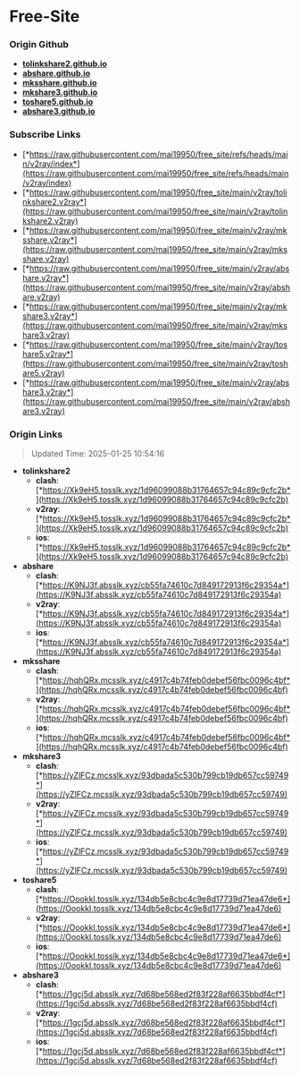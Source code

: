 # Free-Site

### Origin Github

- [**tolinkshare2.github.io**](https://github.com/tolinkshare2/tolinkshare2.github.io)
- [**abshare.github.io**](https://github.com/abshare/abshare.github.io)
- [**mksshare.github.io**](https://github.com/mksshare/mksshare.github.io)
- [**mkshare3.github.io**](https://github.com/mkshare3/mkshare3.github.io)
- [**toshare5.github.io**](https://github.com/toshare5/toshare5.github.io)
- [**abshare3.github.io**](https://github.com/abshare3/abshare3.github.io)

### Subscribe Links

- [*https://raw.githubusercontent.com/mai19950/free_site/refs/heads/main/v2ray/index*](https://raw.githubusercontent.com/mai19950/free_site/refs/heads/main/v2ray/index)
- [*https://raw.githubusercontent.com/mai19950/free_site/main/v2ray/tolinkshare2.v2ray*](https://raw.githubusercontent.com/mai19950/free_site/main/v2ray/tolinkshare2.v2ray)
- [*https://raw.githubusercontent.com/mai19950/free_site/main/v2ray/mksshare.v2ray*](https://raw.githubusercontent.com/mai19950/free_site/main/v2ray/mksshare.v2ray)
- [*https://raw.githubusercontent.com/mai19950/free_site/main/v2ray/abshare.v2ray*](https://raw.githubusercontent.com/mai19950/free_site/main/v2ray/abshare.v2ray)
- [*https://raw.githubusercontent.com/mai19950/free_site/main/v2ray/mkshare3.v2ray*](https://raw.githubusercontent.com/mai19950/free_site/main/v2ray/mkshare3.v2ray)
- [*https://raw.githubusercontent.com/mai19950/free_site/main/v2ray/toshare5.v2ray*](https://raw.githubusercontent.com/mai19950/free_site/main/v2ray/toshare5.v2ray)
- [*https://raw.githubusercontent.com/mai19950/free_site/main/v2ray/abshare3.v2ray*](https://raw.githubusercontent.com/mai19950/free_site/main/v2ray/abshare3.v2ray)

### Origin Links

> Updated Time: 2025-01-25 10:54:16

- **tolinkshare2**
  - **clash**: [*https://Xk9eH5.tosslk.xyz/1d96099088b31764657c94c89c9cfc2b*](https://Xk9eH5.tosslk.xyz/1d96099088b31764657c94c89c9cfc2b)
  - **v2ray**: [*https://Xk9eH5.tosslk.xyz/1d96099088b31764657c94c89c9cfc2b*](https://Xk9eH5.tosslk.xyz/1d96099088b31764657c94c89c9cfc2b)
  - **ios**: [*https://Xk9eH5.tosslk.xyz/1d96099088b31764657c94c89c9cfc2b*](https://Xk9eH5.tosslk.xyz/1d96099088b31764657c94c89c9cfc2b)
- **abshare**
  - **clash**: [*https://K9NJ3f.absslk.xyz/cb55fa74610c7d849172913f6c29354a*](https://K9NJ3f.absslk.xyz/cb55fa74610c7d849172913f6c29354a)
  - **v2ray**: [*https://K9NJ3f.absslk.xyz/cb55fa74610c7d849172913f6c29354a*](https://K9NJ3f.absslk.xyz/cb55fa74610c7d849172913f6c29354a)
  - **ios**: [*https://K9NJ3f.absslk.xyz/cb55fa74610c7d849172913f6c29354a*](https://K9NJ3f.absslk.xyz/cb55fa74610c7d849172913f6c29354a)
- **mksshare**
  - **clash**: [*https://hqhQRx.mcsslk.xyz/c4917c4b74feb0debef56fbc0096c4bf*](https://hqhQRx.mcsslk.xyz/c4917c4b74feb0debef56fbc0096c4bf)
  - **v2ray**: [*https://hqhQRx.mcsslk.xyz/c4917c4b74feb0debef56fbc0096c4bf*](https://hqhQRx.mcsslk.xyz/c4917c4b74feb0debef56fbc0096c4bf)
  - **ios**: [*https://hqhQRx.mcsslk.xyz/c4917c4b74feb0debef56fbc0096c4bf*](https://hqhQRx.mcsslk.xyz/c4917c4b74feb0debef56fbc0096c4bf)
- **mkshare3**
  - **clash**: [*https://yZlFCz.mcsslk.xyz/93dbada5c530b799cb19db657cc59749*](https://yZlFCz.mcsslk.xyz/93dbada5c530b799cb19db657cc59749)
  - **v2ray**: [*https://yZlFCz.mcsslk.xyz/93dbada5c530b799cb19db657cc59749*](https://yZlFCz.mcsslk.xyz/93dbada5c530b799cb19db657cc59749)
  - **ios**: [*https://yZlFCz.mcsslk.xyz/93dbada5c530b799cb19db657cc59749*](https://yZlFCz.mcsslk.xyz/93dbada5c530b799cb19db657cc59749)
- **toshare5**
  - **clash**: [*https://OookkI.tosslk.xyz/134db5e8cbc4c9e8d17739d71ea47de6*](https://OookkI.tosslk.xyz/134db5e8cbc4c9e8d17739d71ea47de6)
  - **v2ray**: [*https://OookkI.tosslk.xyz/134db5e8cbc4c9e8d17739d71ea47de6*](https://OookkI.tosslk.xyz/134db5e8cbc4c9e8d17739d71ea47de6)
  - **ios**: [*https://OookkI.tosslk.xyz/134db5e8cbc4c9e8d17739d71ea47de6*](https://OookkI.tosslk.xyz/134db5e8cbc4c9e8d17739d71ea47de6)
- **abshare3**
  - **clash**: [*https://1gcj5d.absslk.xyz/7d68be568ed2f83f228af6635bbdf4cf*](https://1gcj5d.absslk.xyz/7d68be568ed2f83f228af6635bbdf4cf)
  - **v2ray**: [*https://1gcj5d.absslk.xyz/7d68be568ed2f83f228af6635bbdf4cf*](https://1gcj5d.absslk.xyz/7d68be568ed2f83f228af6635bbdf4cf)
  - **ios**: [*https://1gcj5d.absslk.xyz/7d68be568ed2f83f228af6635bbdf4cf*](https://1gcj5d.absslk.xyz/7d68be568ed2f83f228af6635bbdf4cf)
